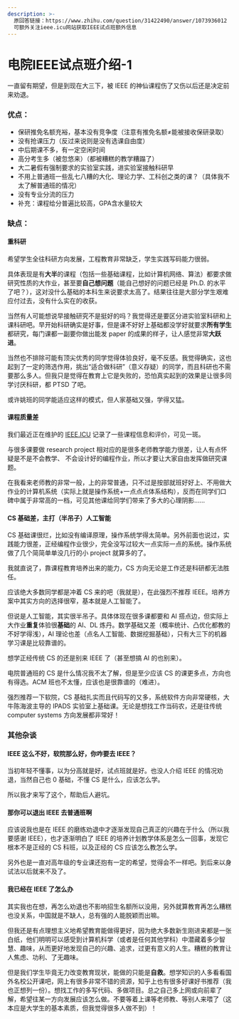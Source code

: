 ```yaml
---
description: >-
  原回答链接：https://www.zhihu.com/question/31422490/answer/1073936012   已获得答主授权转载
  可额外关注ieee.icu网站获取IEEE试点班额外信息
---
```


# 电院IEEE试点班介绍-1

一直留有期望，但是到现在大三下，被 IEEE 的神仙课程伤了又伤以后还是决定前来劝退。

### 优点：

* 保研推免名额充裕，基本没有竞争度（注意有推免名额≠能被接收保研录取）
* 没有抢课压力（反过来说则是没有选课自由度）
* 中后期课不多，有一定空闲时间
* 高分考生多（被忽悠来）（都被糟糕的教学糟蹋了）
* 大二暑假有强制要求的实验室实践，进实验室接触科研早
* 不用上普通班一些乱七八糟的大化、理论力学、工科创之类的课？（具体我不太了解普通班的情况）
* 没有专业分流的压力
* 补充：课程给分普遍比较高，GPA含水量较大

### 缺点：

#### **重科研**

希望学生全往科研方向发展，工程教育非常缺乏，学生实践写码能力很弱。

具体表现是有**大半**的课程（包括一些基础课程，比如计算机网络、算法）都要求做研究性质的大作业，甚至要**自己想问题**（能自己想好的问题已经是 Ph.D. 的水平了吧？），这对没什么基础的本科生来说要求太高了。结果往往是大部分学生艰难应付过去，没有什么实在的收获。

当然有人可能想说早接触研究不是挺好的吗？我觉得还是要区分进实验室科研和上课科研吧。早开始科研确实是好事，但是课不好好上基础都没学好就要求**所有学生**都研究，每门课都一副要你做出能发 paper 的成果的样子，让人感觉非常**大跃进**。

当然也不排除可能有顶尖优秀的同学觉得体验良好，毫不反感。我觉得确实，这也起到了一定的筛选作用，挑出“适合做科研”（意义存疑）的同学，而且科研也不需要那么多人。但我只是觉得在教育上它是失败的，恐怕真实起到的效果是让很多同学讨厌科研，都 PTSD 了吧。

或许姚班的同学能适应这样的模式，但人家基础又强，学得又猛。

#### **课程质量差**

我们最近正在维护的 [IEEE.ICU](https://link.zhihu.com/?target=https%3A//ieee.icu/) 记录了一些课程信息和评价，可见一斑。

与很多课要做 research project 相对应的是很多老师教学能力很差，让人有点怀疑是不是不会教学、 不会设计好的编程作业，所以才要让大家自由发挥做研究课题。

在我看来老师教的非常一般，上的非常普通，只不过是按部就班好好上、不用做大作业的计算机系统（实际上就是操作系统+一点点点体系结构），反而在同学们口碑中属于非常高的一档，可见其他课给同学们带来了多大的心理阴影……

#### **CS 基础差，主打（半吊子）人工智能**

CS 基础课很烂，比如没有编译原理，操作系统学得太简单。另外前面也说过，实践能力很差，正经编程作业很少，完全没写过较大一点实际一点的系统。操作系统做了几个简简单单没几行的小 project 就算多的了。

我就直说了，靠课程教育培养出来的能力，CS 方向无论是工作还是科研都无法胜任。

应该绝大多数同学都是冲着 CS 来的吧（我就是），在此强烈不推荐 IEEE。培养方案中其实方向的选择很窄，基本就是人工智能了。

但说是人工智能，其实很半吊子。具体体现在很多课都要和 AI 搭点边，但实际上大作业**重复**体验很**基础**的 AI、DL 炼丹。数学基础又差（概率统计、凸优化都教的不好学得浅），AI 理论也差（点名人工智能、数据挖掘基础），只有大三下的机器学习课是比较靠谱的。

想学正经传统 CS 的还是别来 IEEE 了（甚至想搞 AI 的也别来）。

电院普通班的 CS 是什么情况我不太了解，但是至少应该 CS 的课更多点，方向也有得选。ACM 班也不太懂，应该也是很靠谱的（难进）。

强烈推荐一下软院，CS 基础扎实而且代码写的又多，系统软件方向非常硬核，大牛陈海波主导的 IPADS 实验室上基础课。无论是想找工作当码农，还是往传统 computer systems 方向发展都非常好！

### 其他杂谈

#### **IEEE 这么不好，软院那么好，你咋要去 IEEE？**

当初年轻不懂事，以为分高就是好，试点班就是好。也没人介绍 IEEE 的情况劝退，当然自己也 0 基础，不懂 CS 是什么，应该怎么学。

所以我才来写了这个，帮助后人避坑。

#### **那你可以退出 IEEE 去普通班啊**

应该说我也是在 IEEE 的磨练劝退中才逐渐发现自己真正的兴趣在于什么（所以我要感谢 IEEE），也才逐渐明白了 IEEE 的培养计划教学体系是怎么一回事，发现它根本不是正经的 CS 科班，以及正经的 CS 应该怎么教怎么学。

另外也是一直对高年级的专业课还抱有一定的希望，觉得会不一样吧。到后来以身试法以后就来不及了。

#### **我已经在 IEEE 了怎么办**

其实我也在想，再怎么劝退也不影响招生名额所以没用，另外就算教育再怎么糟糕也没关系，中国就是不缺人，总有强的人能脱颖而出嘛。

但我还是有点理想主义地希望教育能做得更好，因为绝大多数新生刚进来都是一张白纸，他们明明可以感受到计算机科学（或者是任何其他学科）中潜藏着多少智慧、趣味，从而更好地发现自己的兴趣、追求，过更有意义的人生。糟糕的教育让人焦虑、功利、了无趣味。

但是我们学生毕竟无力改变教育现状，能做的只能是**自救**。想学知识的人多看看国外名校公开课吧，网上有很多非常不错的资源，知乎上也有很多好课好书推荐（我也正想列一份）。想找工作的多写代码、多做项目。总之自己多上网或向前辈了解，希望往某一方向发展应该怎么做。不要等着上课等老师教、等别人来喂了（这本应是大学生的基本素质，但我觉得很多人做不到）！

